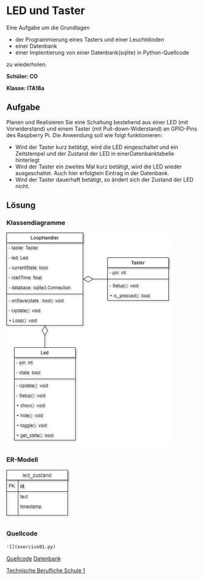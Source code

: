 # LED und Taster

Eine Aufgabe um die Grundlagen
 * der Programmierung eines Tasters und einer Leuchtdioden
 * einer Datenbank
 * einer Implentierung von einer Datenbank(sqlite) in Python-Quellcode

zu wiederholen. 

**Schüler: CO**

**Klasse: ITA18a**

## Aufgabe
Planen und Realisieren Sie eine Schaltung bestehend aus einer LED (mit Vorwiderstand) und einem Taster (mit Pull-down-Widerstand) an GPIO-Pins des Raspberry Pi. Die Anwendung soll wie folgt funktionieren:
* Wird der Taster kurz betätigt, wird die LED eingeschaltet und ein Zeitstempel und der Zustand der LED in einerDatenbanktabelle hinterlegt
* Wird der Taster ein zweites Mal kurz betätigt, wird die LED wieder ausgeschaltet. Auch hier erfolgtein Eintrag in der Datenbank. 
* Wird der Taster dauerhaft betätigt, so ändert sich der Zustand der LED nicht. 

## Lösung
### Klassendiagramme
![](images/Klassendiagramme.png)

### ER-Modell
![](images/ER-Modell.png)

### Quellcode
```python
![](exercise01.py)
```
[Quellcode](exercise01.py)
[Datenbank](setup.sql)

[Technische Berufliche Schule 1](http://tbs1.de/jcms/index.php)
